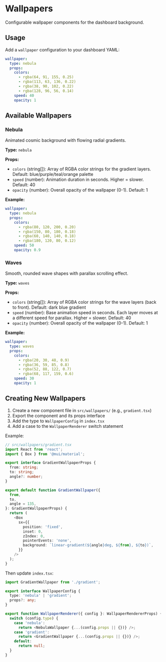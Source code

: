 # Wallpapers

Configurable wallpaper components for the dashboard background.

## Usage

Add a `wallpaper` configuration to your dashboard YAML:

```yaml
wallpaper:
  type: nebula
  props:
    colors:
      - rgba(64, 91, 155, 0.25)
      - rgba(113, 63, 136, 0.22)
      - rgba(38, 90, 102, 0.22)
      - rgba(128, 96, 56, 0.14)
    speed: 40
    opacity: 1
```

## Available Wallpapers

### Nebula

Animated cosmic background with flowing radial gradients.

**Type:** `nebula`

**Props:**
- `colors` (string[]): Array of RGBA color strings for the gradient layers. Default: blue/purple/teal/orange palette
- `speed` (number): Animation duration in seconds. Higher = slower. Default: 40
- `opacity` (number): Overall opacity of the wallpaper (0-1). Default: 1

**Example:**
```yaml
wallpaper:
  type: nebula
  props:
    colors:
      - rgba(80, 120, 200, 0.20)
      - rgba(150, 80, 180, 0.18)
      - rgba(60, 140, 140, 0.18)
      - rgba(180, 120, 80, 0.12)
    speed: 50
    opacity: 0.9
```

### Waves

Smooth, rounded wave shapes with parallax scrolling effect.

**Type:** `waves`

**Props:**
- `colors` (string[]): Array of RGBA color strings for the wave layers (back to front). Default: dark blue gradient
- `speed` (number): Base animation speed in seconds. Each layer moves at a different speed for parallax. Higher = slower. Default: 40
- `opacity` (number): Overall opacity of the wallpaper (0-1). Default: 1

**Example:**
```yaml
wallpaper:
  type: waves
  props:
    colors:
      - rgba(20, 30, 48, 0.9)
      - rgba(36, 59, 85, 0.8)
      - rgba(52, 88, 122, 0.7)
      - rgba(68, 117, 159, 0.6)
    speed: 30
    opacity: 1
```

## Creating New Wallpapers

1. Create a new component file in `src/wallpapers/` (e.g., `gradient.tsx`)
2. Export the component and its props interface
3. Add the type to `WallpaperConfig` in `index.tsx`
4. Add a case to the `WallpaperRenderer` switch statement

Example:

```typescript
// src/wallpapers/gradient.tsx
import React from 'react';
import { Box } from '@mui/material';

export interface GradientWallpaperProps {
  from: string;
  to: string;
  angle?: number;
}

export default function GradientWallpaper({
  from,
  to,
  angle = 135,
}: GradientWallpaperProps) {
  return (
    <Box
      sx={{
        position: 'fixed',
        inset: 0,
        zIndex: 0,
        pointerEvents: 'none',
        background: `linear-gradient(${angle}deg, ${from}, ${to})`,
      }}
    />
  );
}
```

Then update `index.tsx`:

```typescript
import GradientWallpaper from './gradient';

export interface WallpaperConfig {
  type: 'nebula' | 'gradient';
  props?: any;
}

export function WallpaperRenderer({ config }: WallpaperRendererProps) {
  switch (config.type) {
    case 'nebula':
      return <NebulaWallpaper {...(config.props || {})} />;
    case 'gradient':
      return <GradientWallpaper {...(config.props || {})} />;
    default:
      return null;
  }
}
```

